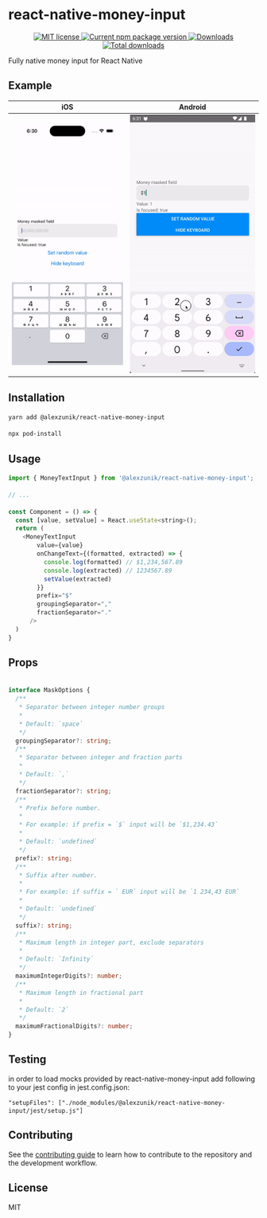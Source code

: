 # react-native-money-input

<p align="center">
  <a href="https://opensource.org/licenses/MIT">
    <img src="https://img.shields.io/badge/license-MIT-blue.svg" alt="MIT license" />
  </a>
  <a href="https://npmjs.org/package/@alexzunik/react-native-money-input">
    <img src="http://img.shields.io/npm/v/@alexzunik/react-native-money-input.svg" alt="Current npm package version" />
  </a>
  <a href="https://npmjs.org/package/@alexzunik/react-native-money-input">
    <img src="http://img.shields.io/npm/dm/@alexzunik/react-native-money-input.svg" alt="Downloads" />
  </a>
  <a href="https://npmjs.org/package/@alexzunik/react-native-money-input">
    <img src="http://img.shields.io/npm/dt/@alexzunik/react-native-money-input.svg?label=total%20downloads" alt="Total downloads" />
  </a>
</p>

Fully native money input for React Native

## Example

|iOS|Android|
|-|-|
| ![iOS Demo](https://raw.githubusercontent.com/AleksandrNikolaevich/react-native-money-input/master/assets/ios.gif) | ![Android Demo](https://raw.githubusercontent.com/AleksandrNikolaevich/react-native-money-input/master/assets/android.gif) |




## Installation

```sh
yarn add @alexzunik/react-native-money-input

npx pod-install
```

## Usage

```js
import { MoneyTextInput } from '@alexzunik/react-native-money-input';

// ...

const Component = () => {
  const [value, setValue] = React.useState<string>();
  return (
    <MoneyTextInput
        value={value}
        onChangeText={(formatted, extracted) => {
          console.log(formatted) // $1,234,567.89
          console.log(extracted) // 1234567.89
          setValue(extracted)
        }}
        prefix="$"
        groupingSeparator=","
        fractionSeparator="."
      />
  )
}
```


## Props

```ts

interface MaskOptions {
  /**
   * Separator between integer number groups
   *
   * Default: `space`
   */
  groupingSeparator?: string;
  /**
   * Separator between integer and fraction parts
   *
   * Default: `,`
   */
  fractionSeparator?: string;
  /**
   * Prefix before number.
   *
   * For example: if prefix = `$` input will be `$1,234.43`
   *
   * Default: `undefined`
   */
  prefix?: string;
  /**
   * Suffix after number.
   *
   * For example: if suffix = ` EUR` input will be `1 234,43 EUR`
   *
   * Default: `undefined`
   */
  suffix?: string;
  /**
   * Maximum length in integer part, exclude separators
   *
   * Default: `Infinity`
   */
  maximumIntegerDigits?: number;
  /**
   * Maximum length in fractional part
   *
   * Default: `2`
   */
  maximumFractionalDigits?: number;
}
```

## Testing

in order to load mocks provided by react-native-money-input add following to your jest config in jest.config.json:

```
"setupFiles": ["./node_modules/@alexzunik/react-native-money-input/jest/setup.js"]
```

## Contributing

See the [contributing guide](CONTRIBUTING.md) to learn how to contribute to the repository and the development workflow.

## License

MIT

